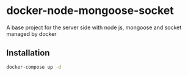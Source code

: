 # docker-node-mongoose-socket
A base project for the server side with node js, mongoose and socket managed by docker

## Installation
```sh
docker-compose up -d
```
